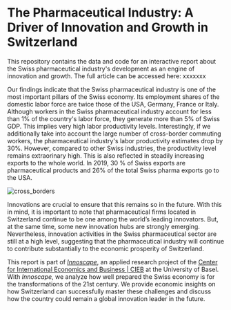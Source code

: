 # The Pharmaceutical Industry: A Driver of Innovation and Growth in Switzerland

This repository contains the data and code for an interactive report about the Swiss pharmaceutical industry's development as an engine of innovation and growth. The full article can be accessed here: xxxxxxx

Our findings indicate that the Swiss pharmaceutical industry is one of the most important pillars of the Swiss economy. Its employment shares of the domestic labor force are twice those of the USA, Germany, France or Italy. Although workers in the Swiss pharmaceutical industry account for less than 1% of the country's labor force, they generate more than 5% of Swiss GDP. This implies very high labor productivity levels. Interestingly, if we additionally take into account the large number of cross-border commuting workers, the pharmaceutical industry's labor productivity estimates drop by 30%. However, compared to other Swiss industries, the productivity level remains extraorinary high.  This is also reflected in steadily increasing exports to the whole world. In 2019, 30 % of Swiss exports are pharmaceutical products and 26% of the total Swiss pharma exports go to the USA. 

![cross_borders](https://raw.githubusercontent.com/cieb-unibas/innoscape-part-II-descriptive-analysis/master/Data%20creation/worldmap_export.png)

Innovations are crucial to ensure that this remains so in the future. With this in mind, it is important to note that pharmaceutical firms located in Switzerland continue to be one among the world’s leading innovators. But, at the same time, some new innovation hubs are strongly emerging. Nevertheless, innovation activities in the Swiss pharmaceutical sector are still at a high level, suggesting that the pharmaceutical industry will continue to contribute substantially to the economic prosperity of Switzerland.

This report is part of <a href = http://innoscape.ch/ target = “_blank”>*Innoscape*</a>, an applied research project of the <a href = https://cieb.unibas.ch target = “_blank”>Center for International Economics and Business | CIEB</a> at the University of Basel. With *Innoscape*, we analyze how well prepared the Swiss economy is for the transformations of the 21st century. We provide economic insights on how Switzerland can successfully master these challenges and discuss how the country could remain a global innovation leader in the future.
